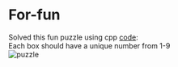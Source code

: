 # For-fun
Solved this fun puzzle using cpp [code](https://github.com/moderneinstein/For-fun/blob/master/puzzle%5Bab*c%20%3D%20de%20%2B%20fg%20%3D%20hi%5D.cpp):  
Each box should have a unique number from 1-9  
![puzzle](https://user-images.githubusercontent.com/36420549/79821198-c4a4c380-83ab-11ea-8861-c764a7cbf184.jpg)

